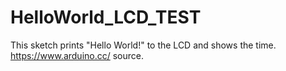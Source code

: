 # HelloWorld_LCD_TEST
 This sketch prints "Hello World!" to the LCD  and shows the time.
https://www.arduino.cc/   source.
